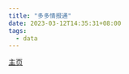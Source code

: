 ```yaml
---
title: "多多情报通"
date: 2023-03-12T14:35:31+08:00
tags:
  - data
---
```


[主页](https://ddqbt.mobduos.com/)
